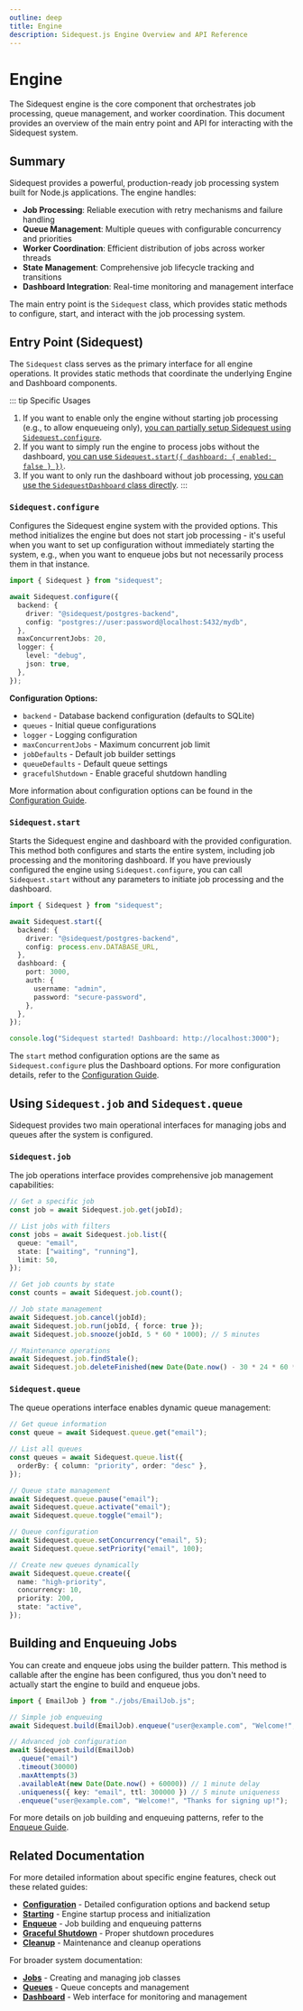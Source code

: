 ```yaml
---
outline: deep
title: Engine
description: Sidequest.js Engine Overview and API Reference
---
```


# Engine

The Sidequest engine is the core component that orchestrates job processing, queue management, and worker coordination. This document provides an overview of the main entry point and API for interacting with the Sidequest system.

## Summary

Sidequest provides a powerful, production-ready job processing system built for Node.js applications. The engine handles:

- **Job Processing**: Reliable execution with retry mechanisms and failure handling
- **Queue Management**: Multiple queues with configurable concurrency and priorities
- **Worker Coordination**: Efficient distribution of jobs across worker threads
- **State Management**: Comprehensive job lifecycle tracking and transitions
- **Dashboard Integration**: Real-time monitoring and management interface

The main entry point is the `Sidequest` class, which provides static methods to configure, start, and interact with the job processing system.

## Entry Point (Sidequest)

The `Sidequest` class serves as the primary interface for all engine operations. It provides static methods that coordinate the underlying Engine and Dashboard components.

::: tip Specific Usages

1. If you want to enable only the engine without starting job processing (e.g., to allow enqueueing only), [you can partially setup Sidequest using `Sidequest.configure`](./configuration.md#_2-partial-startup).
2. If you want to simply run the engine to process jobs without the dashboard, [you can use `Sidequest.start({ dashboard: { enabled: false } })`](./configuration#configuration-options).
3. If you want to only run the dashboard without job processing, [you can use the `SidequestDashboard` class directly](/dashboard#starting-only-the-dashboard).
   :::

### `Sidequest.configure`

Configures the Sidequest engine system with the provided options. This method initializes the engine but does not start job processing - it's useful when you want to set up configuration without immediately starting the system, e.g., when you want to enqueue jobs but not necessarily process them in that instance.

```typescript
import { Sidequest } from "sidequest";

await Sidequest.configure({
  backend: {
    driver: "@sidequest/postgres-backend",
    config: "postgres://user:password@localhost:5432/mydb",
  },
  maxConcurrentJobs: 20,
  logger: {
    level: "debug",
    json: true,
  },
});
```

**Configuration Options:**

- `backend` - Database backend configuration (defaults to SQLite)
- `queues` - Initial queue configurations
- `logger` - Logging configuration
- `maxConcurrentJobs` - Maximum concurrent job limit
- `jobDefaults` - Default job builder settings
- `queueDefaults` - Default queue settings
- `gracefulShutdown` - Enable graceful shutdown handling

More information about configuration options can be found in the [Configuration Guide](/engine/configuration).

### `Sidequest.start`

Starts the Sidequest engine and dashboard with the provided configuration. This method both configures and starts the entire system, including job processing and the monitoring dashboard. If you have previously configured the engine using `Sidequest.configure`, you can call `Sidequest.start` without any parameters to initiate job processing and the dashboard.

```typescript
import { Sidequest } from "sidequest";

await Sidequest.start({
  backend: {
    driver: "@sidequest/postgres-backend",
    config: process.env.DATABASE_URL,
  },
  dashboard: {
    port: 3000,
    auth: {
      username: "admin",
      password: "secure-password",
    },
  },
});

console.log("Sidequest started! Dashboard: http://localhost:3000");
```

The `start` method configuration options are the same as `Sidequest.configure` plus the Dashboard options. For more configuration details, refer to the [Configuration Guide](/engine/configuration).

## Using `Sidequest.job` and `Sidequest.queue`

Sidequest provides two main operational interfaces for managing jobs and queues after the system is configured.

### `Sidequest.job`

The job operations interface provides comprehensive job management capabilities:

```typescript
// Get a specific job
const job = await Sidequest.job.get(jobId);

// List jobs with filters
const jobs = await Sidequest.job.list({
  queue: "email",
  state: ["waiting", "running"],
  limit: 50,
});

// Get job counts by state
const counts = await Sidequest.job.count();

// Job state management
await Sidequest.job.cancel(jobId);
await Sidequest.job.run(jobId, { force: true });
await Sidequest.job.snooze(jobId, 5 * 60 * 1000); // 5 minutes

// Maintenance operations
await Sidequest.job.findStale();
await Sidequest.job.deleteFinished(new Date(Date.now() - 30 * 24 * 60 * 60 * 1000));
```

### `Sidequest.queue`

The queue operations interface enables dynamic queue management:

```typescript
// Get queue information
const queue = await Sidequest.queue.get("email");

// List all queues
const queues = await Sidequest.queue.list({
  orderBy: { column: "priority", order: "desc" },
});

// Queue state management
await Sidequest.queue.pause("email");
await Sidequest.queue.activate("email");
await Sidequest.queue.toggle("email");

// Queue configuration
await Sidequest.queue.setConcurrency("email", 5);
await Sidequest.queue.setPriority("email", 100);

// Create new queues dynamically
await Sidequest.queue.create({
  name: "high-priority",
  concurrency: 10,
  priority: 200,
  state: "active",
});
```

## Building and Enqueuing Jobs

You can create and enqueue jobs using the builder pattern. This method is callable after the engine has been configured, thus you don't need to actually start the engine to build and enqueue jobs.

```typescript
import { EmailJob } from "./jobs/EmailJob.js";

// Simple job enqueuing
await Sidequest.build(EmailJob).enqueue("user@example.com", "Welcome!", "Thanks for signing up!");

// Advanced job configuration
await Sidequest.build(EmailJob)
  .queue("email")
  .timeout(30000)
  .maxAttempts(3)
  .availableAt(new Date(Date.now() + 60000)) // 1 minute delay
  .uniqueness({ key: "email", ttl: 300000 }) // 5 minute uniqueness
  .enqueue("user@example.com", "Welcome!", "Thanks for signing up!");
```

For more details on job building and enqueuing patterns, refer to the [Enqueue Guide](/engine/enqueue).

## Related Documentation

For more detailed information about specific engine features, check out these related guides:

- **[Configuration](/engine/configuration)** - Detailed configuration options and backend setup
- **[Starting](/engine/starting)** - Engine startup process and initialization
- **[Enqueue](/engine/enqueue)** - Job building and enqueuing patterns
- **[Graceful Shutdown](/engine/graceful-shutdown)** - Proper shutdown procedures
- **[Cleanup](/engine/cleanup)** - Maintenance and cleanup operations

For broader system documentation:

- **[Jobs](/jobs/index)** - Creating and managing job classes
- **[Queues](/queues/index)** - Queue concepts and management
- **[Dashboard](/dashboard)** - Web interface for monitoring and management
